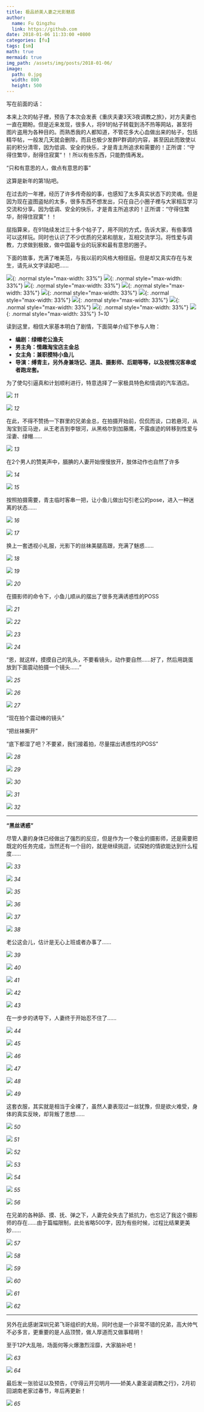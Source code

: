 ```yaml
---
title: 极品娇美人妻之光影魅惑
author:
  name: Fu Qingzhu
  link: https://github.com
date: 2018-01-06 11:33:00 +0800
categories: [fu]
tags: [sm]
math: true
mermaid: true
img_path: /assets/img/posts/2018-01-06/
image:
  path: 0.jpg
  width: 800
  height: 500
---
```


写在前面的话：

本来上次的帖子裡，预告了本次会发表《重庆夫妻3天3夜调教之旅》，对方夫妻也一直在期盼。但是近来发现，很多人，将91的帖子转载到汤不热等网站，甚至将图片盗用为各种目的。而熟悉我的人都知道，不管花多大心血做出来的帖子，包括精华帖，一般发几天就会删除，而且也极少发群P群调的内容，甚至因此而致使以前的积分清零，因为低调、安全的快乐，才是青主所追求和需要的！正所谓：“守得住繁华，耐得住寂寞“！！所以有些东西，只能酌情再发。

“只和有意思的人，做点有意思的事”

这算是新年的第1贴吧。

在过去的一年裡，经历了许多传奇般的事，也感知了太多真实状态下的灵魂。但是因为现在盗图盗帖的太多，很多东西不想发出，只在自己小圈子裡与大家相互学习交流和分享。因为低调、安全的快乐，才是青主所追求的！正所谓：“守得住繁华，耐得住寂寞”！！

屈指算来，在91陆续发过三十多个帖子了，用不同的方式，告诉大家，有些事情可以这样玩。同时也认识了不少优质的兄弟和朋友，互相交流学习。将性爱与调教，力求做到极致，做中国最专业的玩家和最有意思的圈子。



下面的故事，充满了唯美范，与我以前的风格大相径庭。但是却又真实存在与发生，请先从文字读起吧……

![](1.jpg){: .normal style="max-width: 33%"}
![](2.jpg){: .normal style="max-width: 33%"}
![](3.jpg){: .normal style="max-width: 33%"}
![](4.jpg){: .normal style="max-width: 33%"}
![](5.jpg){: .normal style="max-width: 33%"}
![](6.jpg){: .normal style="max-width: 33%"}
![](7.jpg){: .normal style="max-width: 33%"}
![](8.jpg){: .normal style="max-width: 33%"}
![](9.jpg){: .normal style="max-width: 33%"}
![](10.jpg){: .normal style="max-width: 33%"}
_1~10_


读到这里，相信大家基本明白了剧情，下面简单介绍下参与人物：

- **编剧：绿帽老公渔夫**
- **男主角：情趣淘宝店主金总**
- **女主角：兼职模特小鱼儿**
- **导演：缚青主，另外身兼场记、道具、摄影师、后期等等，以及视情况客串或者跑龙套。**

为了使勾引逼真和计划顺利进行，特意选择了一家极具特色和情调的汽车酒店。

![](11.jpg)
_11_

![](12.jpg)
_12_

在此，不得不赞扬一下群里的兄弟金总，在拍摄开始前，侃侃而谈，口若悬河，从淘宝到亚马逊，从王老吉到李银河，从黑格尔到加藤鹰，不露痕迹的转移到性爱与淫妻、绿帽……

![](13.jpg)
_13_

在2个男人的赞美声中，腼腆的人妻开始慢慢放开，肢体动作也自然了许多

![](14.jpg)
_14_

![](15.jpg)
_15_

按照拍摄需要，青主临时客串一把，让小鱼儿做出勾引老公的pose，进入一种迷离的状态……

![](16.jpg)
_16_

![](17.jpg)
_17_


换上一套透视小礼服，光影下的丝袜美腿高跟，充满了魅惑……

![](18.jpg)
_18_

![](19.jpg)
_19_

![](20.jpg)
_20_

在摄影师的命令下，小鱼儿顺从的摆出了很多充满诱惑性的POSS

![](21.jpg)
_21_

![](22.jpg)
_22_

![](23.jpg)
_23_

![](24.jpg)
_24_

“恩，就这样，摸摸自己的乳头，不要看镜头，动作要自然……好了，然后用跳蛋放到下面震动拍摄一个镜头……”

![](25.jpg)
_25_

![](26.jpg)
_26_

![](27.jpg)
_27_

“现在拍个震动棒的镜头”

“把丝袜撕开”

“底下都湿了吧？不要紧，我们接着拍，尽量摆出诱惑性的POSS”

![](28.jpg)
_28_

![](29.jpg)
_29_

![](30.jpg)
_30_

![](31.jpg)
_31_

![](32.jpg)
_32_

---
**“黑丝诱惑”**

尽管人妻的身体已经做出了强烈的反应，但是作为一个敬业的摄影师，还是需要把既定的任务完成，当然还有一个目的，就是继续挑逗，试探她的情欲能达到什么程度……

![](33.jpg)
_33_

![](34.jpg)
_34_

![](35.jpg)
_35_

![](36.jpg)
_36_

![](37.jpg)
_37_

![](38.jpg)
_38_

老公这会儿，估计是无心上班或者办事了……

![](39.jpg)
_39_

![](40.jpg)
_40_

![](41.jpg)
_41_

![](42.jpg)
_42_

![](43.jpg)
_43_

在一步步的诱导下，人妻终于开始忍不住了……

![](44.jpg)
_44_

![](45.jpg)
_45_

![](46.jpg)
_46_

![](47.jpg)
_47_

![](48.jpg)
_48_

![](49.jpg)
_49_

这套衣服，其实就是相当于全裸了，虽然人妻表现过一丝犹豫，但是欲火难受，身体的真实反映，却背叛了思想……

![](50.jpg)
_50_

![](51.jpg)
_51_

![](52.jpg)
_52_

![](53.jpg)
_53_

![](54.jpg)
_54_

![](55.jpg)
_55_

![](56.jpg)
_56_

在兄弟的各种舔、摸、抚、弹之下，人妻完全失去了抵抗力，也忘记了我这个摄影师的存在……由于篇幅限制，此处省略500字，因为有些时候，过程比结果更美妙……

![](57.jpg)
_57_

![](58.jpg)
_58_

![](59.jpg)
_59_

![](60.jpg)
_60_

![](61.jpg)
_61_

![](62.jpg)
_62_

---
另外在此感谢深圳兄弟飞哥组织的大局，同时也是一个非常不错的兄弟，高大帅气不必多言，更重要的是人品顶赞，做人厚道而又做事精明！

至于12P大乱啪，场面何等火爆激烈淫靡，大家脑补吧！

![](63.jpg)
_63_

![](64.jpg)
_64_

最后发一张验证以及预告，《守得云开见明月——娇美人妻圣诞调教之行》，2月初回湖南老家过春节，年后再更新！

![](65.jpg)
_65_
